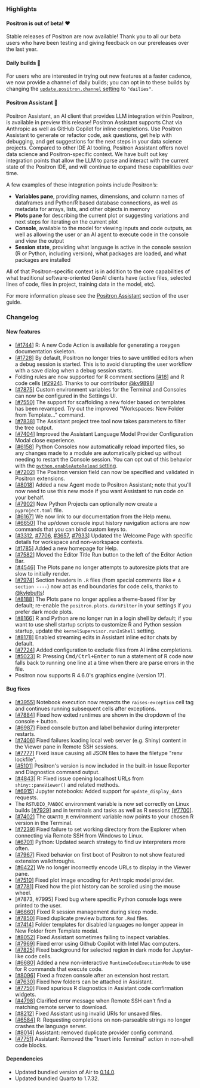 ### Highlights

#### Positron is out of beta! ❤️

Stable releases of Positron are now available! Thank you to all our beta users who have been testing and giving feedback on our prereleases over the last year. 

#### Daily builds 🪩

For users who are interested in trying out new features at a faster cadence, we now provide a channel of daily builds; you can opt in to these builds by changing the [`update.positron.channel` setting](positron://settings/update.positron.channel) to `"dailies"`. 

#### Positron Assistant 🤖

Positron Assistant, an AI client that provides LLM integration within Positron, is available in preview this release! Positron Assistant supports Chat via Anthropic as well as GitHub Copilot for inline completions. Use Positron Assistant to generate or refactor code, ask questions, get help with debugging, and get suggestions for the next steps in your data science projects. Compared to other IDE AI tooling, Positron Assistant offers novel data science and Positron-specific context. We have built out key integration points that allow the LLM to parse and interact with the current state of the Positron IDE, and will continue to expand these capabilities over time.

A few examples of these integration points include Positron’s:

- **Variables pane**, providing names, dimensions, and column names of dataframes and Python/R based database connections, as well as metadata for arrays, lists, and other objects in memory
- **Plots pane** for describing the current plot or suggesting variations and next steps for iterating on the current plot
- **Console**, available to the model for viewing inputs and code outputs, as well as allowing the user or an AI agent to execute code in the console and view the output
- **Session state**, providing what language is active in the console session (R or Python, including version), what packages are loaded, and what packages are installed

All of that Positron-specific context is in addition to the core capabilities of what traditional software-oriented GenAI clients have (active files, selected lines of code, files in project, training data in the model, etc).

For more information please see the [Positron Assistant](https://positron.posit.co/assistant.html) section of the user guide.

<div id="checkbox"></div>

### Changelog

#### New features

- [[#1744]](https://github.com/posit-dev/positron/issues/1744) R: A new Code Action is available for generating a roxygen documentation skeleton.
- [[#1728]](https://github.com/posit-dev/positron/issues/1728) By default, Positron no longer tries to save untitled editors when a debug session is started. This is to avoid disrupting the user workflow with a save dialog when a debug session starts.
- Folding rules are now supported for R comment sections [[#18]](https://github.com/posit-dev/positron/issues/18) and R code cells [[#2924]](https://github.com/posit-dev/positron/issues/2924). Thanks to our contributor [@kv9898](https://github.com/kv9898)!
- [[#7875]](https://github.com/posit-dev/positron/issues/7875) Custom environment variables for the Terminal and Consoles can now be configured in the Settings UI.
- [[#7550]](https://github.com/posit-dev/positron/issues/7550) The support for scaffolding a new folder based on templates has been revamped. Try out the improved "Workspaces: New Folder from Template..." command.
- [[#7838]](https://github.com/posit-dev/positron/issues/7838) The Assistant project tree tool now takes parameters to filter the tree output.
- [[#7404]](https://github.com/posit-dev/positron/issues/7404) Improved the Assistant Language Model Provider Configuration Modal close experience.
- [[#6158]](https://github.com/posit-dev/positron/issues/6158) Python Consoles now automatically reload imported files, so any changes made to a module are automatically picked up without needing to restart the Console session. You can opt out of this behavior with the [`python.enableAutoReload` setting](positron://settings/python.enableAutoReload).
- [[#7202]](https://github.com/posit-dev/positron/issues/7202) The Positron version field can now be specified and validated in Positron extensions.
- [[#8018]](https://github.com/posit-dev/positron/issues/8018) Added a new Agent mode to Positron Assistant; note that you'll now need to use this new mode if you want Assistant to run code on your behalf.
- [[#7902]](https://github.com/posit-dev/positron/issues/7902) New Python Projects can optionally now create a `pyproject.toml` file.
- [[#6167]](https://github.com/posit-dev/positron/issues/6167) We now link to our documentation from the Help menu.
- [[#6650]](https://github.com/posit-dev/positron/issues/6650) The up/down console input history navigation actions are now commands that you can bind custom keys to.
- [[#3312](https://github.com/posit-dev/positron/issues/3312), [#7706](https://github.com/posit-dev/positron/issues/7706), [#3657](https://github.com/posit-dev/positron/issues/3657), [#7933](https://github.com/posit-dev/positron/issues/7933)] Updated the Welcome Page with specific details for workspace and non-workspace contexts.
- [[#1785]](https://github.com/posit-dev/positron/issues/1785) Added a new homepage for Help.
- [[#7582]](https://github.com/posit-dev/positron/issues/7582) Moved the Editor Title Run button to the left of the Editor Action Bar. 
- [[#4546]](https://github.com/posit-dev/positron/issues/4546) The Plots pane no longer attempts to autoresize plots that are slow to initially render. 
- [[#7974]](https://github.com/posit-dev/positron/issues/7974) Section headers in `.R` files (from special comments like `# A section ----`) now act as end boundaries for code cells, thanks to [@kylebutts](https://github.com/kylebutts)!
- [[#8188]](https://github.com/posit-dev/positron/issues/8188) The Plots pane no longer applies a theme-based filter by default; re-enable the `positron.plots.darkFilter` in your settings if you prefer dark mode plots.
- [[#8166]](https://github.com/posit-dev/positron/issues/8166) R and Python are no longer run in a login shell by default; if you want to use shell startup scripts to customize R and Python session startup, update the `kernelSupervisor.runInShell` setting. 
- [[#8178]](https://github.com/posit-dev/positron/issues/8178) Enabled streaming edits in Assistant inline editor chats by default.
- [[#7724]](https://github.com/posit-dev/positron/issues/7724) Added configuration to exclude files from AI inline completions.
- [[#5023]](https://github.com/posit-dev/positron/issues/5023) R: Pressing <kbd>Cmd/Ctrl+Enter</kbd> to run a statement of R code now falls back to running one line at a time when there are parse errors in the file.
- Positron now supports R 4.6.0's graphics engine (version 17).


#### Bug fixes

- [[#3955]](https://github.com/posit-dev/positron/issues/3955) Notebook execution now respects the `raises-exception` cell tag and continues running subsequent cells after exceptions.
- [[#7884]](https://github.com/posit-dev/positron/issues/7884) Fixed how exited runtimes are shown in the dropdown of the console <kbd>+</kbd> button.
- [[#6987]](https://github.com/posit-dev/positron/issues/6987) Fixed console button and label behavior during interpreter restarts.
- [[#7406]](https://github.com/posit-dev/positron/issues/7406) Fixed failures loading local web server (e.g. Shiny) content in the Viewer pane in Remote SSH sessions.
- [[#7777]](https://github.com/posit-dev/positron/issues/7777) Fixed issue causing all JSON files to have the filetype "renv lockfile".
- [[#5101]](https://github.com/posit-dev/positron/issues/5101) Positron's version is now included in the built-in Issue Reporter and Diagnostics command output.
- [[#4843]](https://github.com/posit-dev/positron/issues/4843) R: Fixed issue opening localhost URLs from `shiny::paneViewer()` and related methods. 
- [[#6915]](https://github.com/posit-dev/positron/issues/6915) Jupyter notebooks: Added support for `update_display_data` requests.
- The `RSTUDIO_PANDOC` environment variable is now set correctly on Linux builds [[#7929]](https://github.com/posit-dev/positron/issues/7929) and in terminals and tasks as well as R sessions [[#7700]](https://github.com/posit-dev/positron/issues/7700).
- [[#7402]](https://github.com/posit-dev/positron/issues/7402) The `QUARTO_R` environment variable now points to your chosen R version in the Terminal.
- [[#7239]](https://github.com/posit-dev/positron/issues/7239) Fixed failure to set working directory from the Explorer when connecting via Remote SSH from Windows to Linux.
- [[#6701]](https://github.com/posit-dev/positron/issues/6701) Python: Updated search strategy to find uv interpreters more often.
- [[#7967]](https://github.com/posit-dev/positron/issues/7967) Fixed behavior on first boot of Positron to not show featured extension walkthroughs.
- [[#6422]](https://github.com/posit-dev/positron/issues/6422) We no longer incorrectly encode URLs to display in the Viewer pane.
- [[#7510]](https://github.com/posit-dev/positron/issues/7510) Fixed plot image encoding for Anthropic model provider.
- [[#7781]](https://github.com/posit-dev/positron/issues/7781) Fixed how the plot history can be scrolled using the mouse wheel.
- [#7873, #7995] Fixed bug where specific Python console logs were printed to the user.
- [[#6660]](https://github.com/posit-dev/positron/issues/6660) Fixed R session management during sleep mode.
- [[#7850]](https://github.com/posit-dev/positron/issues/7850) Fixed duplicate preview buttons for `.Rmd` files.
- [[#7414]](https://github.com/posit-dev/positron/issues/7414) Folder templates for disabled languages no longer appear in New Folder from Template modal.
- [[#8052]](https://github.com/posit-dev/positron/issues/8052) Fixed Assistant sometimes failing to inspect variables.
- [[#7969]](https://github.com/posit-dev/positron/issues/7969) Fixed error using Github Copilot with Intel Mac computers.
- [[#7825]](https://github.com/posit-dev/positron/issues/7825) Fixed background for selected region in dark mode for Jupyter-like code cells.
- [[#6680]](https://github.com/posit-dev/positron/issues/6680) Added a new non-interactive `RuntimeCodeExecutionMode` to use for R commands that execute code.
- [[#8096]](https://github.com/posit-dev/positron/issues/8096) Fixed a frozen console after an extension host restart.
- [[#7630]](https://github.com/posit-dev/positron/issues/7630) Fixed how folders can be attached in Assistant.
- [[#7750]](https://github.com/posit-dev/positron/issues/7750) Fixed spurious R diagnostics in Assistant code confirmation widgets.
- [[#4798]](https://github.com/posit-dev/positron/issues/4798) Clarified error message when Remote SSH can't find a matching remote server to download.
- [[#8212]](https://github.com/posit-dev/positron/issues/8212) Fixed Assistant using invalid URIs for unsaved files.
- [[#6584]](https://github.com/posit-dev/positron/issues/6584) R: Requesting completions on non-parseable strings no longer crashes the language server.
- [[#8014]](https://github.com/posit-dev/positron/issues/8014) Assistant: removed duplicate provider config command.
- [[#7751]](https://github.com/posit-dev/positron/issues/7751) Assistant: Removed the "Insert into Terminal" action in non-shell code blocks.

#### Dependencies

- Updated bundled version of Air to [0.14.0](https://github.com/posit-dev/air/blob/main/editors/code/CHANGELOG.md#0140).
- Updated bundled Quarto to 1.7.32.
